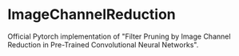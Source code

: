# ImageChannelReduction
Official Pytorch implementation of "Filter Pruning by Image Channel Reduction in Pre-Trained Convolutional Neural Networks".

